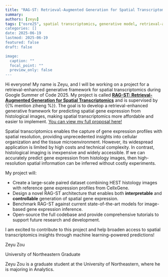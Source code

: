 ```yaml
---
title: "RAG-ST: Retrieval-Augmented Generation for Spatial Transcriptomics"
summary:
authors: [zeyu]
tags: ["osre25", spatial transcriptomics, generative model, retrieval-augmented generation, machine learning"]
categories: []
date: 2025-06-19
lastmod: 2025-06-19
featured: false
draft: false

image:
  caption: ""
  focal_point: ""
  preview_only: false
---
```


Hi everyone! My name is Zeyu, and I will be working on a project for a retrieval-enhanced generative framework for spatial transcriptomics during Google Summer of Code 2025. My project is called [**RAG-ST: Retrieval-Augmented Generation for Spatial Transcriptomics**](https://ucsc-ospo.github.io/project/osre25/uci/rag-st/) and is supervised by {{% mention ziheng %}}. The goal is to develop a retrieval-enhanced generative framework for predicting spatial gene expression from histological images, making spatial transcriptomics more affordable and easier to implement. [You can view my full proposal here!](https://drive.google.com/file/d/1_yUf1NlVRpBXERCqnOby7pgP4WrWrZsr/view?usp=sharing)

Spatial transcriptomics enables the capture of gene expression profiles with spatial resolution, providing unprecedented insights into cellular organization and the tissue microenvironment. However, its widespread application is limited by high costs and technical complexity. In contrast, histological imaging is inexpensive and widely accessible. If we can accurately predict gene expression from histology images, then high-resolution spatial information can be inferred without costly experiments.

My project will:

- Create a large-scale paired dataset combining HEST histology images with reference gene expression profiles from CellxGene.  
- Design a novel RAG-ST architecture that enables both **interpretable** and **controllable** generation of spatial gene expression.  
- Benchmark RAG-ST against current state-of-the-art models for image-based gene expression inference.  
- Open-source the full codebase and provide comprehensive tutorials to support future research and development.

I am excited to contribute to this project and help broaden access to spatial transcriptomics insights through machine learning–powered predictions!

Zeyu Zou

University of Northeastern Graduate

Zeyu Zou is a graduate student at the University of Northeastern, where he is majoring in Analytics.
